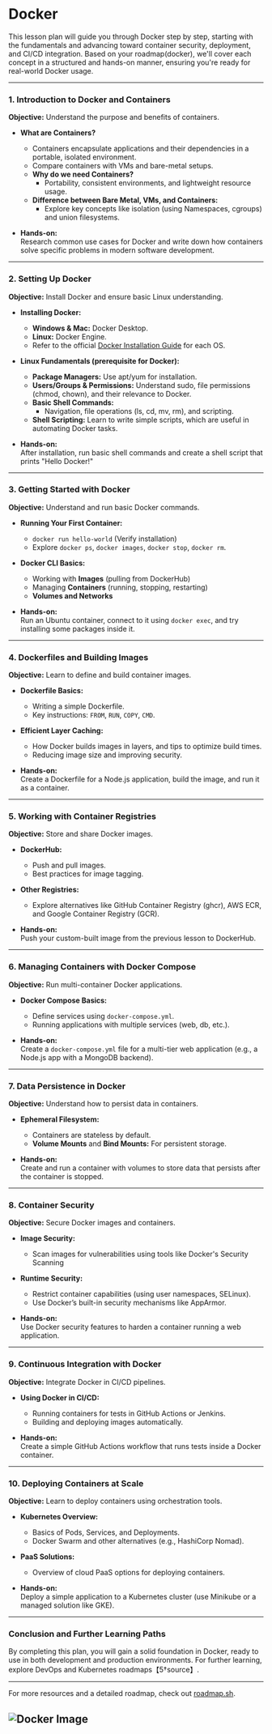 # Docker
This lesson plan will guide you through Docker step by step, starting with the fundamentals and advancing toward container security, deployment, and CI/CD integration. Based on your roadmap​(docker), we'll cover each concept in a structured and hands-on manner, ensuring you're ready for real-world Docker usage.

---

### **1. Introduction to Docker and Containers**
**Objective:** Understand the purpose and benefits of containers.

- **What are Containers?**  
   - Containers encapsulate applications and their dependencies in a portable, isolated environment.
   - Compare containers with VMs and bare-metal setups.
   - **Why do we need Containers?**  
     - Portability, consistent environments, and lightweight resource usage.
   - **Difference between Bare Metal, VMs, and Containers:**  
     - Explore key concepts like isolation (using Namespaces, cgroups) and union filesystems.
  
- **Hands-on:**  
  Research common use cases for Docker and write down how containers solve specific problems in modern software development.

---

### **2. Setting Up Docker**
**Objective:** Install Docker and ensure basic Linux understanding.

- **Installing Docker:**
   - **Windows & Mac:** Docker Desktop.
   - **Linux:** Docker Engine.
   - Refer to the official [Docker Installation Guide](https://docs.docker.com/get-docker/) for each OS.
  
- **Linux Fundamentals (prerequisite for Docker):**  
   - **Package Managers:** Use apt/yum for installation.
   - **Users/Groups & Permissions:** Understand sudo, file permissions (chmod, chown), and their relevance to Docker.
   - **Basic Shell Commands:**  
     - Navigation, file operations (ls, cd, mv, rm), and scripting.
   - **Shell Scripting:** Learn to write simple scripts, which are useful in automating Docker tasks.
  
- **Hands-on:**  
  After installation, run basic shell commands and create a shell script that prints "Hello Docker!"

---

### **3. Getting Started with Docker**
**Objective:** Understand and run basic Docker commands.

- **Running Your First Container:**
   - `docker run hello-world` (Verify installation)
   - Explore `docker ps`, `docker images`, `docker stop`, `docker rm`.

- **Docker CLI Basics:**  
   - Working with **Images** (pulling from DockerHub)  
   - Managing **Containers** (running, stopping, restarting)  
   - **Volumes and Networks**
  
- **Hands-on:**  
  Run an Ubuntu container, connect to it using `docker exec`, and try installing some packages inside it.

---

### **4. Dockerfiles and Building Images**
**Objective:** Learn to define and build container images.

- **Dockerfile Basics:**  
   - Writing a simple Dockerfile.
   - Key instructions: `FROM`, `RUN`, `COPY`, `CMD`.
  
- **Efficient Layer Caching:**  
   - How Docker builds images in layers, and tips to optimize build times.
   - Reducing image size and improving security.

- **Hands-on:**  
  Create a Dockerfile for a Node.js application, build the image, and run it as a container.

---

### **5. Working with Container Registries**
**Objective:** Store and share Docker images.

- **DockerHub:**  
   - Push and pull images.
   - Best practices for image tagging.
  
- **Other Registries:**  
   - Explore alternatives like GitHub Container Registry (ghcr), AWS ECR, and Google Container Registry (GCR).
  
- **Hands-on:**  
  Push your custom-built image from the previous lesson to DockerHub.

---

### **6. Managing Containers with Docker Compose**
**Objective:** Run multi-container Docker applications.

- **Docker Compose Basics:**  
   - Define services using `docker-compose.yml`.
   - Running applications with multiple services (web, db, etc.).
  
- **Hands-on:**  
  Create a `docker-compose.yml` file for a multi-tier web application (e.g., a Node.js app with a MongoDB backend).

---

### **7. Data Persistence in Docker**
**Objective:** Understand how to persist data in containers.

- **Ephemeral Filesystem:**  
   - Containers are stateless by default.  
   - **Volume Mounts** and **Bind Mounts:** For persistent storage.
  
- **Hands-on:**  
  Create and run a container with volumes to store data that persists after the container is stopped.

---

### **8. Container Security**
**Objective:** Secure Docker images and containers.

- **Image Security:**  
   - Scan images for vulnerabilities using tools like Docker's Security Scanning
- **Runtime Security:**  
   - Restrict container capabilities (using user namespaces, SELinux).
   - Use Docker’s built-in security mechanisms like AppArmor.

- **Hands-on:**  
  Use Docker security features to harden a container running a web application.

---

### **9. Continuous Integration with Docker**
**Objective:** Integrate Docker in CI/CD pipelines.

- **Using Docker in CI/CD:**  
   - Running containers for tests in GitHub Actions or Jenkins.
   - Building and deploying images automatically.
  
- **Hands-on:**  
  Create a simple GitHub Actions workflow that runs tests inside a Docker container.

---

### **10. Deploying Containers at Scale**
**Objective:** Learn to deploy containers using orchestration tools.

- **Kubernetes Overview:**  
   - Basics of Pods, Services, and Deployments.
   - Docker Swarm and other alternatives (e.g., HashiCorp Nomad).
  
- **PaaS Solutions:**  
   - Overview of cloud PaaS options for deploying containers.
  
- **Hands-on:**  
  Deploy a simple application to a Kubernetes cluster (use Minikube or a managed solution like GKE).

---

### **Conclusion and Further Learning Paths**
By completing this plan, you will gain a solid foundation in Docker, ready to use in both development and production environments. For further learning, explore DevOps and Kubernetes roadmaps【5†source】.

--- 
For more resources and a detailed roadmap, check out [roadmap.sh](https://roadmap.sh).

![Docker Image](python-1.png)
---
